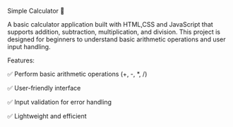 Simple Calculator 🧮

A basic calculator application built with HTML,CSS and JavaScript that supports addition, subtraction, multiplication, and division. This project is designed for beginners to understand basic arithmetic operations and user input handling.

Features:

✅ Perform basic arithmetic operations (+, -, *, /)

✅ User-friendly interface

✅ Input validation for error handling

✅ Lightweight and efficient
